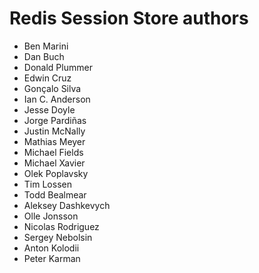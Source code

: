 Redis Session Store authors
===========================

- Ben Marini
- Dan Buch
- Donald Plummer
- Edwin Cruz
- Gonçalo Silva
- Ian C. Anderson
- Jesse Doyle
- Jorge Pardiñas
- Justin McNally
- Mathias Meyer
- Michael Fields
- Michael Xavier
- Olek Poplavsky
- Tim Lossen
- Todd Bealmear
- Aleksey Dashkevych
- Olle Jonsson
- Nicolas Rodriguez
- Sergey Nebolsin
- Anton Kolodii
- Peter Karman
